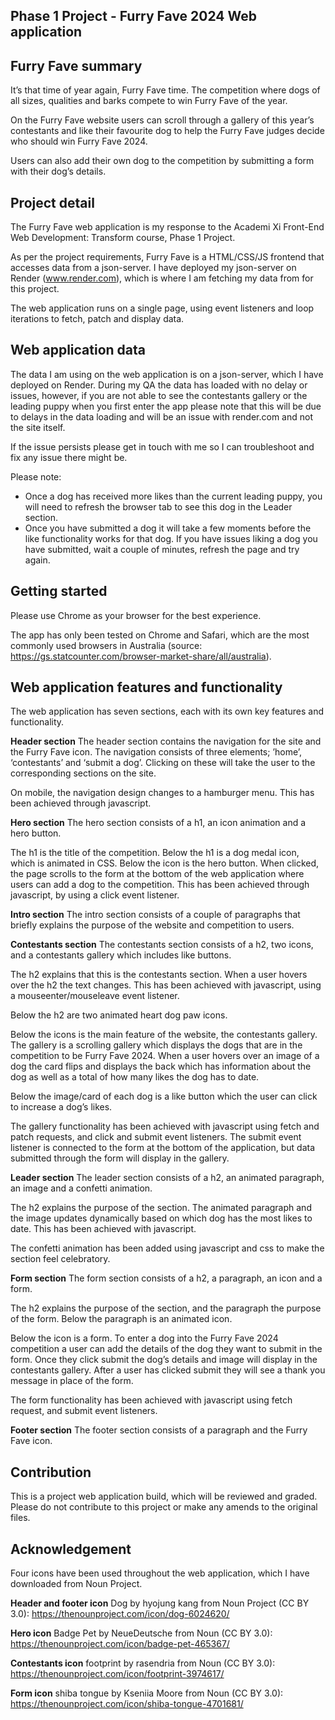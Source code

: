 ## Phase 1 Project - Furry Fave 2024 Web application 

## Furry Fave summary

It’s that time of year again, Furry Fave time. The competition where dogs of all sizes, qualities and barks compete to win Furry Fave of the year. 

On the Furry Fave website users can scroll through a gallery of this year’s contestants and like their favourite dog to help the Furry Fave judges decide who should win Furry Fave 2024. 

Users can also add their own dog to the competition by submitting a form with their dog’s details. 

## Project detail 

The Furry Fave web application is my response to the Academi Xi Front-End Web Development: Transform course, Phase 1 Project. 

As per the project requirements, Furry Fave is a HTML/CSS/JS frontend that accesses data from a json-server. I have deployed my json-server on Render (www.render.com), which is where I am fetching my data from for this project. 

The web application runs on a single page, using event listeners and loop iterations to fetch, patch and display data. 

## Web application data

The data I am using on the web application is on a json-server, which I have deployed on Render. During my QA the data has loaded with no delay or issues, however, if you are not able to see the contestants gallery or the leading puppy when you first enter the app please note that this will be due to delays in the data loading and will be an issue with render.com and not the site itself. 

If the issue persists please get in touch with me so I can troubleshoot and fix any issue there might be. 

Please note: 
* Once a dog has received more likes than the current leading puppy, you will need to refresh the browser tab to see this dog in the Leader section. 
* Once you have submitted a dog it will take a few moments before the like functionality works for that dog. If you have issues liking a dog you have submitted, wait a couple of minutes, refresh the page and try again. 

## Getting started

Please use Chrome as your browser for the best experience. 

The app has only been tested on Chrome and Safari, which are the most commonly used browsers in Australia (source: https://gs.statcounter.com/browser-market-share/all/australia).

## Web application features and functionality

The web application has seven sections, each with its own key features and functionality.

**Header section**
The header section contains the navigation for the site and the Furry Fave icon. The navigation consists of three elements; ’home’, ‘contestants’ and ‘submit a dog’. Clicking on these will take the user to the corresponding sections on the site. 

On mobile, the navigation design changes to a hamburger menu. This has been achieved through javascript. 

**Hero section**
The hero section consists of a h1, an icon animation and a hero button. 

The h1 is the title of the competition. Below the h1 is a dog medal icon, which is animated in CSS. Below the icon is the hero button. When clicked, the page scrolls to the form at the bottom of the web application where users can add a dog to the competition. This has been achieved through javascript, by using a click event listener. 

**Intro section**
The intro section consists of a couple of paragraphs that briefly explains the purpose of the website and competition to users. 

**Contestants section**
The contestants section consists of a h2, two icons, and a contestants gallery which includes like buttons. 

The h2 explains that this is the contestants section. When a user hovers over the h2 the text changes. This has been achieved with javascript, using a mouseenter/mouseleave event listener. 

Below the h2 are two animated heart dog paw icons. 

Below the icons is the main feature of the website, the contestants gallery. The gallery is a scrolling gallery which displays the dogs that are in the competition to be Furry Fave 2024. When a user hovers over an image of a dog the card flips and displays the back which has information about the dog as well as a total of how many likes the dog has to date. 

Below the image/card of each dog is a like button which the user can click to increase a dog’s likes. 

The gallery functionality has been achieved with javascript using fetch and patch requests, and click and submit event listeners. The submit event listener is connected to the form at the bottom of the application, but data submitted through the form will display in the gallery. 

**Leader section**
The leader section consists of a h2, an animated paragraph, an image and a confetti animation. 

The h2 explains the purpose of the section. The animated paragraph and the image updates dynamically based on which dog has the most likes to date. This has been achieved with javascript. 

The confetti animation has been added using javascript and css to make the section feel celebratory. 

**Form section**
The form section consists of a h2, a paragraph, an icon and a form. 

The h2 explains the purpose of the section, and the paragraph the purpose of the form. Below the paragraph is an animated icon. 

Below the icon is a form. To enter a dog into the Furry Fave 2024 competition a user can add the details of the dog they want to submit in the form. Once they click submit the dog’s details and image will display in the contestants gallery. After a user has clicked submit they will see a thank you message in place of the form.

The form functionality has been achieved with javascript using fetch request, and submit event listeners.  

**Footer section**
The footer section consists of a paragraph and the Furry Fave icon. 

## Contribution

This is a project web application build, which will be reviewed and graded. Please do not contribute to this project or make any amends to the original files. 

## Acknowledgement

Four icons have been used throughout the web application, which I have downloaded from Noun Project. 

**Header and footer icon**
Dog by hyojung kang from Noun Project (CC BY 3.0): https://thenounproject.com/icon/dog-6024620/ 

**Hero icon**
Badge Pet by NeueDeutsche from Noun (CC BY 3.0): https://thenounproject.com/icon/badge-pet-465367/ 

**Contestants icon**
footprint by rasendria from Noun (CC BY 3.0): https://thenounproject.com/icon/footprint-3974617/ 

**Form icon**
shiba tongue by Kseniia Moore from Noun (CC BY 3.0): https://thenounproject.com/icon/shiba-tongue-4701681/ 







